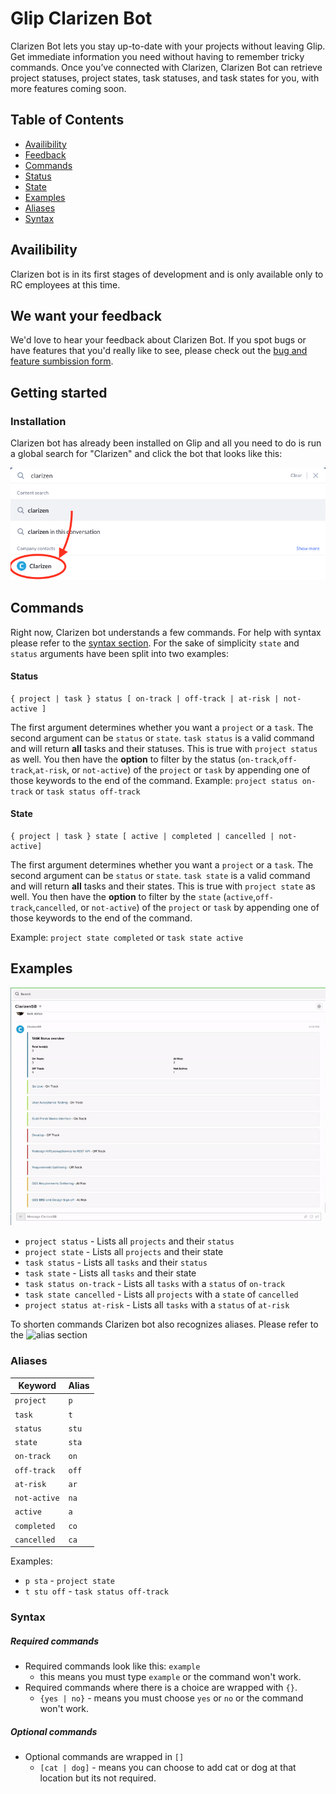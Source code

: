 # Glip Clarizen Bot

Clarizen Bot lets you stay up-to-date with your projects without leaving Glip. Get immediate information you need without having to remember tricky commands.
Once you’ve connected with Clarizen, Clarizen Bot can retrieve project statuses, project states, task statuses, and task states for you, with more features coming soon.

## Table of Contents

-   [Availibility](#Availibility)
-   [Feedback](#We-want-your-feedback)
-   [Commands](#Commands)
-   [Status](#Status)
-   [State](#State)
-   [Examples](#Examples)
-   [Aliases](#Aliases)
-   [Syntax](#Syntax)

## Availibility

Clarizen bot is in its first stages of development and is only available only to RC employees at this time.

## We want your feedback

We'd love to hear your feedback about Clarizen Bot. If you spot bugs or have features that you'd really like to see, please check out the [bug and feature sumbission form](https://forms.gle/KKYKVVoxUN5z32dY7).

## Getting started

### Installation

Clarizen bot has already been installed on Glip and all you need to do is run a global search for "Clarizen" and click the bot that looks like this:

![Global Search screenshot](images/search.png)

## Commands

Right now, Clarizen bot understands a few commands. For help with syntax please refer to the [syntax section](#Syntax). For the sake of simplicity `state` and `status` arguments have been split into two examples:

#### Status

```
{ project | task } status [ on-track | off-track | at-risk | not-active ]
```

The first argument determines whether you want a `project` or a `task`. The second argument can be `status` or `state`. `task status` is a valid command and will return **all** tasks and their statuses. This is true with `project status` as well.
You then have the **option** to filter by the status (`on-track`,`off-track`,`at-risk`, or `not-active`) of the `project` or `task` by appending one of those keywords to the end of the command. Example: `project status on-track` or `task status off-track`

#### State

```
{ project | task } state [ active | completed | cancelled | not-active]
```

The first argument determines whether you want a `project` or a `task`. The second argument can be `status` or `state`. `task state` is a valid command and will return **all** tasks and their states. This is true with `project state` as well.
You then have the **option** to filter by the `state` (`active`,`off-track`,`cancelled`, or `not-active`) of the `project` or `task` by appending one of those keywords to the end of the command.

Example: `project state completed` or `task state active`

## Examples

![](images/example.gif)

-   `project status` - Lists all `projects` and their `status`
-   `project state` - Lists all `projects` and their state
-   `task status` - Lists all `tasks` and their `status`
-   `task state` - Lists all `tasks` and their state
-   `task status on-track` - Lists all `tasks` with a `status` of `on-track`
-   `task state cancelled` - Lists all `projects` with a `state` of `cancelled`
-   `project status at-risk` - Lists all `tasks` with a `status` of `at-risk`

To shorten commands Clarizen bot also recognizes aliases. Please refer to the ![alias section](#Aliases)

### Aliases

| Keyword      | Alias |
| ------------ | ----- |
| `project`    | `p`   |
| `task`       | `t`   |
| `status`     | `stu` |
| `state`      | `sta` |
| `on-track`   | `on`  |
| `off-track`  | `off` |
| `at-risk`    | `ar`  |
| `not-active` | `na`  |
| `active`     | `a`   |
| `completed`  | `co`  |
| `cancelled`  | `ca`  |

Examples:

-   `p sta` - `project state`
-   `t stu off` - `task status off-track`

### Syntax

##### Required commands

-   Required commands look like this: `example`
    -   this means you must type `example` or the command won't work.
-   Required commands where there is a choice are wrapped with `{}`.
    -   `{yes | no}` - means you must choose `yes` or `no` or the command won't work.

##### Optional commands

-   Optional commands are wrapped in `[]`
    -   `[cat | dog]` - means you can choose to add cat or dog at that location but its not required.
